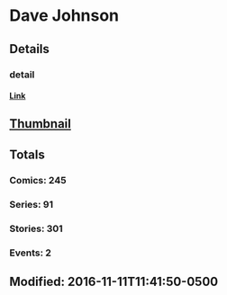 # Dave  Johnson 
## Details
### detail
#### [Link](http://marvel.com/comics/creators/10432/dave_johnson?utm_campaign=apiRef&utm_source=225578a89fc76f3d20fbffda5d17a88d)
## [Thumbnail](http://i.annihil.us/u/prod/marvel/i/mg/b/40/image_not_available.jpg)
## Totals
### Comics: 245
### Series: 91
### Stories: 301
### Events: 2
## Modified: 2016-11-11T11:41:50-0500